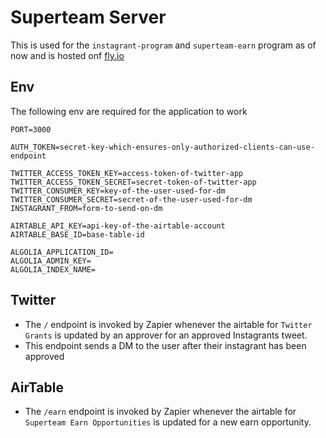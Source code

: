 # Superteam Server

This is used for the `instagrant-program` and `superteam-earn` program as of now
and is hosted onf [fly.io](https://fly.io)

## Env
The following env are required for the application to work

```
PORT=3000

AUTH_TOKEN=secret-key-which-ensures-only-authorized-clients-can-use-endpoint

TWITTER_ACCESS_TOKEN_KEY=access-token-of-twitter-app
TWITTER_ACCESS_TOKEN_SECRET=secret-token-of-twitter-app
TWITTER_CONSUMER_KEY=key-of-the-user-used-for-dm
TWITTER_CONSUMER_SECRET=secret-of-the-user-used-for-dm
INSTAGRANT_FROM=form-to-send-on-dm

AIRTABLE_API_KEY=api-key-of-the-airtable-account
AIRTABLE_BASE_ID=base-table-id

ALGOLIA_APPLICATION_ID=
ALGOLIA_ADMIN_KEY=
ALGOLIA_INDEX_NAME=
```

## Twitter
- The `/` endpoint is invoked by Zapier whenever the airtable for `Twitter Grants` is updated
  by an approver for an approved Instagrants tweet.
- This endpoint sends a DM to the user after their instagrant has been approved

## AirTable
- The `/earn` endpoint is invoked by Zapier whenever the airtable for `Superteam Earn Opportunities`
  is updated for a new earn opportunity.

